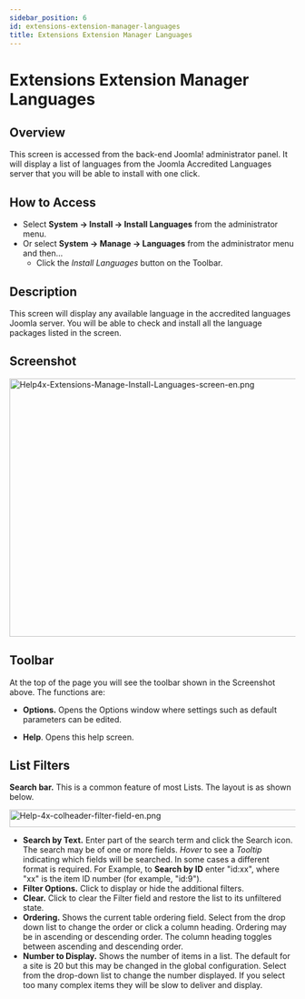 ```yaml
---
sidebar_position: 6
id: extensions-extension-manager-languages
title: Extensions Extension Manager Languages
---
```

# Extensions Extension Manager Languages
## Overview

This screen is accessed from the back-end Joomla! administrator panel.
It will display a list of languages from the Joomla Accredited Languages
server that you will be able to install with one click.

## How to Access

- Select **System **→** Install **→** Install Languages** from the
  administrator menu.
- Or select **System **→** Manage **→** Languages** from the
  administrator menu and then...
  - Click the *Install Languages* button on the Toolbar.

## Description

This screen will display any available language in the accredited
languages Joomla server. You will be able to check and install all the
language packages listed in the screen.

## Screenshot

<img
src="https://docs.joomla.org/images/thumb/a/ab/Help4x-Extensions-Manage-Install-Languages-screen-en.png/800px-Help4x-Extensions-Manage-Install-Languages-screen-en.png"
decoding="async"
srcset="https://docs.joomla.org/images/thumb/a/ab/Help4x-Extensions-Manage-Install-Languages-screen-en.png/1200px-Help4x-Extensions-Manage-Install-Languages-screen-en.png 1.5x, https://docs.joomla.org/images/a/ab/Help4x-Extensions-Manage-Install-Languages-screen-en.png 2x"
data-file-width="1500" data-file-height="851" width="800" height="454"
alt="Help4x-Extensions-Manage-Install-Languages-screen-en.png" />

## Toolbar

At the top of the page you will see the toolbar shown in the Screenshot
above. The functions are:

- **Options.** Opens the Options window where settings such as default
  parameters can be edited.

<!-- -->

- **Help**. Opens this help screen.

## List Filters

**Search bar.** This is a common feature of most Lists. The layout is as
shown below.

<img
src="https://docs.joomla.org/images/thumb/2/2a/Help-4x-colheader-filter-field-en.png/600px-Help-4x-colheader-filter-field-en.png"
decoding="async"
srcset="https://docs.joomla.org/images/thumb/2/2a/Help-4x-colheader-filter-field-en.png/900px-Help-4x-colheader-filter-field-en.png 1.5x, https://docs.joomla.org/images/thumb/2/2a/Help-4x-colheader-filter-field-en.png/1200px-Help-4x-colheader-filter-field-en.png 2x"
data-file-width="1478" data-file-height="76" width="600" height="31"
alt="Help-4x-colheader-filter-field-en.png" />

- **Search by Text.** Enter part of the search term and click the Search
  icon. The search may be of one or more fields. *Hover* to see a
  *Tooltip* indicating which fields will be searched. In some cases a
  different format is required. For Example, to **Search by ID** enter
  "id:xx", where "xx" is the item ID number (for example, "id:9").
- **Filter Options.** Click to display or hide the additional filters.
- **Clear.** Click to clear the Filter field and restore the list to its
  unfiltered state.
- **Ordering.** Shows the current table ordering field. Select from the
  drop down list to change the order or click a column heading. Ordering
  may be in ascending or descending order. The column heading toggles
  between ascending and descending order.
- **Number to Display.** Shows the number of items in a list. The
  default for a site is 20 but this may be changed in the global
  configuration. Select from the drop-down list to change the number
  displayed. If you select too many complex items they will be slow to
  deliver and display.
